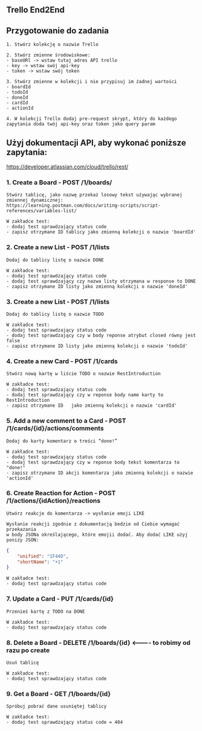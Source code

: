 ## Trello End2End

## Przygotowanie do zadania 
    1. Stwórz kolekcję o nazwie Trello

    2. Stwórz zmienne środowiskowe:
    - baseURl -> wstaw tutaj adres API trello
    - key -> wstaw swój api-key
    - token -> wstaw swój token
    
    3. Stwórz zmienne w kolekcji i nie przypisuj im żadnej wartości
    - boardId
    - todoId
    - doneId
    - cardId
    - actionId
    
    4. W kolekcji Trello dodaj pre-request skrypt, który do każdego zapytania doda twój api-key oraz token jako query param

## Użyj dokumentacji API, aby wykonać poniższe zapytania:

https://developer.atlassian.com/cloud/trello/rest/

###  1. Create a Board - POST /1/boards/
    Stwórz tablicę, jako nazwę przekaż losowy tekst używając wybranej zmiennej dynamicznej:
    https://learning.postman.com/docs/writing-scripts/script-references/variables-list/
    
    W zakładce test:
    - dodaj test sprawdzający status code
    - zapisz otrzymane ID tablicy jako zmienną kolekcji o nazwie 'boardId'

### 2. Create a new List - POST /1/lists
    Dodaj do tablicy listę o nazwie DONE
    
    W zakładce test:
    - dodaj test sprawdzający status code
    - dodaj test sprawdzający czy nazwa listy otrzymana w response to DONE
    - zapisz otrzymane ID listy jako zmienną kolekcji o nazwie 'doneId'
    
### 3. Create a new List - POST /1/lists
    Dodaj do tablicy listę o nazwie TODO
    
    W zakładce test:
    - dodaj test sprawdzający status code
    - dodaj test sprawdzający czy w body reponse atrybut closed równy jest false
    - zapisz otrzymane ID listy jako zmienną kolekcji o nazwie 'todoId'
    
### 4. Create a new Card - POST /1/cards
    Stwórz nową kartę w liście TODO o nazwie RestIntroduction
    
    W zakładce test:
    - dodaj test sprawdzający status code
    - dodaj test sprawdzający czy w reponse body name karty to RestIntroduction
    - zapisz otrzymane ID   jako zmienną kolekcji o nazwie 'cardId'
    
### 5. Add a new comment to a Card - POST /1/cards/{id}/actions/comments
    Dodaj do karty komentarz o treści “done!”
    
    W zakładce test:
    - dodaj test sprawdzający status code
    - dodaj test sprawdzający czy w reponse body tekst komentarza to "done!"
    - zapisz otrzymane ID akcji komentarza jako zmienną kolekcji o nazwie 'actionId'
    
### 6. Create Reaction for Action - POST /1/actions/{idAction}/reactions
    Utwórz reakcje do komentarza -> wysłanie emoji LIKE 
    
    Wysłanie reakcji zgodnie z dokumentacją bedzie od Ciebie wymagać przekazania 
    w body JSONa określającego, które emojii dodać. Aby dodać LIKE użyj poniży JSON:
        
```json
{
    "unified": "1F44D",
    "shortName": "+1"
}  
```   
    W zakładce test:
    - dodaj test sprawdzający status code
    
### 7. Update a Card - PUT /1/cards/{id}
    Przenieś kartę z TODO na DONE
    
    W zakładce test:
    - dodaj test sprawdzający status code
    
### 8. Delete a Board - DELETE /1/boards/{id} <---- to robimy od razu po create
    Usuń tablicę
    
    W zakładce test:
    - dodaj test sprawdzający status code
    
### 9. Get a Board - GET /1/boards/{id}    
    Spróbuj pobrać dane usuniętej tablicy
    
    W zakładce test:
    - dodaj test sprawdzający status code = 404    
